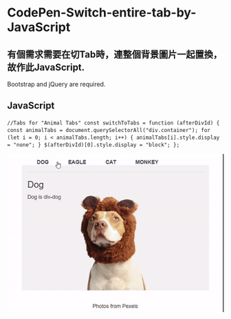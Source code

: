 # CodePen-Switch-entire-tab-by-JavaScript

## 有個需求需要在切Tab時，連整個背景圖片一起置換，故作此JavaScript.
Bootstrap and jQuery are required.

## JavaScript
`//Tabs for "Animal Tabs"
const switchToTabs = function (afterDivId) {
  const animalTabs = document.querySelectorAll("div.container");
  for (let i = 0; i < animalTabs.length; i++) {
    animalTabs[i].style.display = "none";
  }
  $(afterDivId)[0].style.display = "block";
};`

<img src="https://github.com/Sandra-Kao/CodePen-Switch-entire-tab-by-JavaScript/blob/main/ezgif.com-gif-maker.gif">

